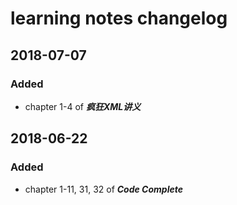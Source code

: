 # learning notes changelog #

## 2018-07-07 ##
### Added ###
-  chapter 1-4 of ***疯狂XML讲义***

## 2018-06-22 ##
### Added ###
- chapter 1-11, 31, 32 of ***Code Complete*** 


